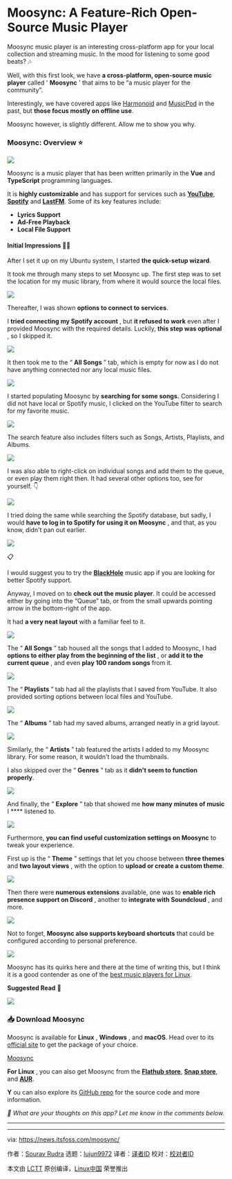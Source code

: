 [#]: subject: "Moosync: A Feature-Rich Open-Source Music Player"
[#]: via: "https://news.itsfoss.com/moosync/"
[#]: author: "Sourav Rudra https://news.itsfoss.com/author/sourav/"
[#]: collector: "lujun9972/lctt-scripts-1693450080"
[#]: translator: " "
[#]: reviewer: " "
[#]: publisher: " "
[#]: url: " "

Moosync: A Feature-Rich Open-Source Music Player
======
Moosync music player is an interesting cross-platform app for your local
collection and streaming music.
In the mood for listening to some good beats? 🎶

Well, with this first look, we have **a cross-platform, open-source music player** called ' **Moosync** ' that aims to be “a music player for the community”.

Interestingly, we have covered apps like [Harmonoid][1] and [MusicPod][2] in the past, but **those focus mostly on offline use**.

Moosync however, is slightly different. Allow me to show you why.

### Moosync: Overview ⭐

![][3]

Moosync is a music player that has been written primarily in the **Vue** and **TypeScript** programming languages.

It is **highly customizable** and has support for services such as [**YouTube**][4], [**Spotify**][5] and [**LastFM**][6]. Some of its key features include:

  * **Lyrics Support**
  * **Ad-Free Playback**
  * **Local File Support**



#### Initial Impressions 👨‍💻

After I set it up on my Ubuntu system, I started **the quick-setup wizard**.

It took me through many steps to set Moosync up. The first step was to set the location for my music library, from where it would source the local files.

![][7]

Thereafter, I was shown **options to connect to services**.

I **tried connecting my Spotify account** , but **it refused to work** even after I provided Moosync with the required details. Luckily, **this step was optional** , so I skipped it.

![][8]

It then took me to the “ **All Songs** ” tab, which is empty for now as I do not have anything connected nor any local music files.

![][9]

I started populating Moosync by **searching for some songs.** Considering I did not have local or Spotify music, I clicked on the YouTube filter to search for my favorite music.

![][10]

The search feature also includes filters such as Songs, Artists, Playlists, and Albums.

![][11]

I was also able to right-click on individual songs and add them to the queue, or even play them right then. It had several other options too, see for yourself. 👇

![][12]

I tried doing the same while searching the Spotify database, but sadly, I would **have to log in to Spotify for using it on Moosync** , and that, as you know, didn't pan out earlier.

![][13]

📋

I would suggest you to try the [****BlackHole****][14] music app if you are looking for better Spotify support.

Anyway, I moved on to **check out the music player**. It could be accessed either by going into the “Queue” tab, or from the small upwards pointing arrow in the bottom-right of the app.

It had **a very neat layout** with a familiar feel to it.

![][15]

The “ **All Songs** ” tab housed all the songs that I added to Moosync, I had **options to either play from the beginning of the list** , or **add it to the current queue** , and even **play 100 random songs** from it.

![][16]

The “ **Playlists** ” tab had all the playlists that I saved from YouTube. It also provided sorting options between local files and YouTube.

![][17]

The “ **Albums** ” tab had my saved albums, arranged neatly in a grid layout.

![][18]

Similarly, the “ **Artists** ” tab featured the artists I added to my Moosync library. For some reason, it wouldn't load the thumbnails.

I also skipped over the “ **Genres** ” tab as it **didn't seem to function properly**.

![][19]

And finally, the “ **Explore** ” tab that showed me **how many** **minutes of music** I **** listened to.

![][20]

Furthermore, **you can find useful customization settings on Moosync** to tweak your experience.

First up is the “ **Theme** ” settings that let you choose between **three themes** and **two layout views** , with the option to **upload or create a custom theme**.

![][21]

Then there were **numerous extensions** available, one was to **enable rich presence support on Discord** , another to **integrate with Soundcloud** , and more.

![][22]

Not to forget, **Moosync also supports keyboard shortcuts** that could be configured according to personal preference.

![][23]

Moosync has its quirks here and there at the time of writing this, but I think it is a good contender as one of the [best music players for Linux][24].

**Suggested Read** 📖

![][25]

### 📥 Download Moosync

Moosync is available for **Linux** , **Windows** , and **macOS**. Head over to its [official site][26] to get the package of your choice.

[Moosync][26]

**For Linux** , you can also get Moosync from the [**Flathub store**][27], [**Snap store**][28], and [**AUR**][29].

**Y** ou can also explore its [GitHub repo][30] for the source code and more information.

_💬 What are your thoughts on this app? Let me know in the comments below._

* * *

--------------------------------------------------------------------------------

via: https://news.itsfoss.com/moosync/

作者：[Sourav Rudra][a]
选题：[lujun9972][b]
译者：[译者ID](https://github.com/译者ID)
校对：[校对者ID](https://github.com/校对者ID)

本文由 [LCTT](https://github.com/LCTT/TranslateProject) 原创编译，[Linux中国](https://linux.cn/) 荣誉推出

[a]: https://news.itsfoss.com/author/sourav/
[b]: https://github.com/lujun9972
[1]: https://itsfoss.com/harmonoid/
[2]: https://news.itsfoss.com/musicpod/
[3]: https://news.itsfoss.com/content/images/2023/10/Moosync_1.png
[4]: https://www.youtube.com/
[5]: https://open.spotify.com/
[6]: https://www.last.fm/
[7]: https://news.itsfoss.com/content/images/2023/10/Moosync_2.png
[8]: https://news.itsfoss.com/content/images/2023/10/Moosync_3.png
[9]: https://news.itsfoss.com/content/images/2023/10/Moosync_5.png
[10]: https://news.itsfoss.com/content/images/2023/04/Follow-us-on-Google-News.png
[11]: https://news.itsfoss.com/content/images/2023/10/Moosync_6.png
[12]: https://news.itsfoss.com/content/images/2023/10/Moosync_7.png
[13]: https://news.itsfoss.com/content/images/2023/10/Moosync_8.png
[14]: https://news.itsfoss.com/blackhole-music-app/
[15]: https://news.itsfoss.com/content/images/2023/10/Moosync_9.png
[16]: https://news.itsfoss.com/content/images/2023/10/Moosync_11.png
[17]: https://news.itsfoss.com/content/images/2023/10/Moosync_12-1.png
[18]: https://news.itsfoss.com/content/images/2023/10/Moosync_13.png
[19]: https://news.itsfoss.com/content/images/2023/10/Moosync_13b.png
[20]: https://news.itsfoss.com/content/images/2023/10/Moosync_15.png
[21]: https://news.itsfoss.com/content/images/2023/10/Moosync_18.png
[22]: https://news.itsfoss.com/content/images/2023/10/Moosync_19.png
[23]: https://news.itsfoss.com/content/images/2023/10/Moosync_22.png
[24]: https://itsfoss.com/best-music-players-linux/
[25]: https://itsfoss.com/content/images/size/w256h256/2022/12/android-chrome-192x192.png
[26]: https://moosync.app/
[27]: https://flathub.org/apps/app.moosync.moosync
[28]: https://snapcraft.io/moosync
[29]: https://aur.archlinux.org/packages/moosync
[30]: https://github.com/Moosync/Moosync
